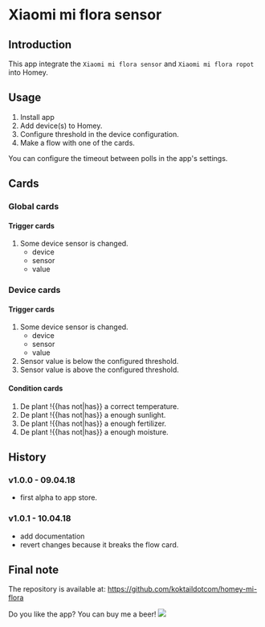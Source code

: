 # Xiaomi mi flora sensor

## Introduction
This app integrate the `Xiaomi mi flora sensor` and `Xiaomi mi flora ropot` into Homey.

## Usage
1. Install app
2. Add device(s) to Homey.
3. Configure threshold in the device configuration.
4. Make a flow with one of the cards.

You can configure the timeout between polls in the app's settings.

## Cards
### Global cards
#### Trigger cards
1. Some device sensor is changed.
   * device
   * sensor
   * value

### Device cards
#### Trigger cards
1. Some device sensor is changed.
   * device
   * sensor
   * value
1. Sensor value is below the configured threshold.
2. Sensor value is above the configured threshold.

#### Condition cards
1. De plant !{{has not|has}} a correct temperature.
2. De plant !{{has not|has}} a enough sunlight.
3. De plant !{{has not|has}} a enough fertilizer.
4. De plant !{{has not|has}} a enough moisture.

## History
### v1.0.0 - 09.04.18
  * first alpha to app store.
### v1.0.1 - 10.04.18
  * add documentation
  * revert changes because it breaks the flow card.
  
## Final note ##
The repository is available at: https://github.com/koktaildotcom/homey-mi-flora

Do you like the app? You can buy me a beer! [![](https://img.shields.io/badge/paypal-donate-green.svg)](https://www.paypal.me/koktaildotcom)